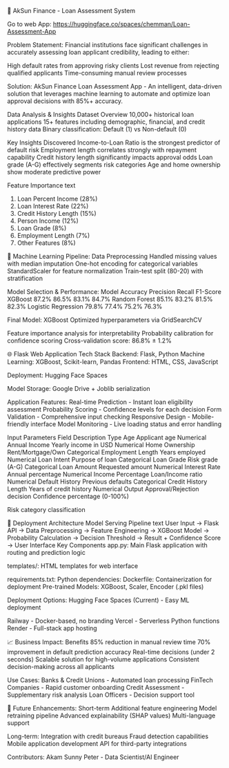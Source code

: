 🏦 AkSun Finance - Loan Assessment System

Go to web App: https://huggingface.co/spaces/chemman/Loan-Assessment-App

Problem Statement:
Financial institutions face significant challenges in accurately assessing loan applicant credibility, leading to either:

High default rates from approving risky clients
Lost revenue from rejecting qualified applicants
Time-consuming manual review processes

Solution:
AkSun Finance Loan Assessment App - An intelligent, data-driven solution that leverages machine learning to automate and optimize loan approval decisions with 85%+ accuracy.

Data Analysis & Insights
Dataset Overview
10,000+ historical loan applications
15+ features including demographic, financial, and credit history data
Binary classification: Default (1) vs Non-default (0)

Key Insights Discovered
Income-to-Loan Ratio is the strongest predictor of default risk
Employment length correlates strongly with repayment capability
Credit history length significantly impacts approval odds
Loan grade (A-G) effectively segments risk categories
Age and home ownership show moderate predictive power

Feature Importance
text
1. Loan Percent Income (28%)
2. Loan Interest Rate (22%)
3. Credit History Length (15%)
4. Person Income (12%)
5. Loan Grade (8%)
6. Employment Length (7%)
7. Other Features (8%)

🤖 Machine Learning Pipeline:
Data Preprocessing
Handled missing values with median imputation
One-hot encoding for categorical variables
StandardScaler for feature normalization
Train-test split (80-20) with stratification

Model Selection & Performance:
Model	Accuracy	Precision	Recall	F1-Score
XGBoost	87.2%	86.5%	83.1%	84.7%
Random Forest	85.1%	83.2%	81.5%	82.3%
Logistic Regression	79.8%	77.4%	75.2%	76.3%

Final Model: XGBoost
Optimized hyperparameters via GridSearchCV

Feature importance analysis for interpretability
Probability calibration for confidence scoring
Cross-validation score: 86.8% ± 1.2%

🌐 Flask Web Application
Tech Stack
Backend: Flask, Python
Machine Learning: XGBoost, Scikit-learn, Pandas
Frontend: HTML, CSS, JavaScript

Deployment: Hugging Face Spaces

Model Storage: Google Drive + Joblib serialization

Application Features:
Real-time Prediction - Instant loan eligibility assessment
Probability Scoring - Confidence levels for each decision
Form Validation - Comprehensive input checking
Responsive Design - Mobile-friendly interface
Model Monitoring - Live loading status and error handling

Input Parameters
Field	Description	Type
Age	Applicant age	Numerical
Annual Income	Yearly income in USD	Numerical
Home Ownership	Rent/Mortgage/Own	Categorical
Employment Length	Years employed	Numerical
Loan Intent	Purpose of loan	Categorical
Loan Grade	Risk grade (A-G)	Categorical
Loan Amount	Requested amount	Numerical
Interest Rate	Annual percentage	Numerical
Income Percentage	Loan/Income ratio	Numerical
Default History	Previous defaults	Categorical
Credit History Length	Years of credit history	Numerical
Output
Approval/Rejection decision
Confidence percentage (0-100%)

Risk category classification

🚀 Deployment Architecture
Model Serving Pipeline
text
User Input → Flask API → Data Preprocessing → Feature Engineering → 
XGBoost Model → Probability Calculation → Decision Threshold → 
Result + Confidence Score → User Interface
Key Components
app.py: Main Flask application with routing and prediction logic

templates/: HTML templates for web interface

requirements.txt: Python dependencies:
Dockerfile: Containerization for deployment
Pre-trained Models: XGBoost, Scaler, Encoder (.pkl files)

Deployment Options:
Hugging Face Spaces (Current) - Easy ML deployment

Railway - Docker-based, no branding
Vercel - Serverless Python functions
Render - Full-stack app hosting

📈 Business Impact:
Benefits
85% reduction in manual review time
70% improvement in default prediction accuracy
Real-time decisions (under 2 seconds)
Scalable solution for high-volume applications
Consistent decision-making across all applicants

Use Cases:
Banks & Credit Unions - Automated loan processing
FinTech Companies - Rapid customer onboarding
Credit Assessment - Supplementary risk analysis
Loan Officers - Decision support tool

🔮 Future Enhancements:
Short-term
Additional feature engineering
Model retraining pipeline
Advanced explainability (SHAP values)
Multi-language support

Long-term:
Integration with credit bureaus
Fraud detection capabilities
Mobile application development
API for third-party integrations

Contributors:
Akam Sunny Peter - Data Scientist/AI Engineer


